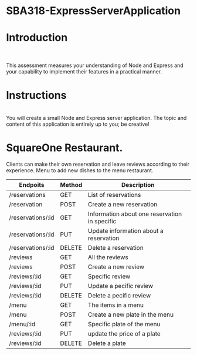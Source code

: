 # SBA318-ExpressServerApplication
<h1>Introduction</h1> <br>

This assessment measures your understanding of Node and Express and your capability to implement their features in a practical manner.


<h1> Instructions </h1> <br>
You will create a small Node and Express server application. The topic and content of this application is entirely up to you; be creative!

# SquareOne Restaurant.

Clients can make their own reservation and leave reviews according to their experience. 
Menu to add new dishes to the menu restaurant. 



| Endpoits      | Method        |Description    | 
| ------------- | ------------- | ------------- |
| /reservations | GET           | List of reservations  | 
| /reservation | POST | Create a new reservation |
| /reservations/:id  | GET      | Information about one reservation in specific | 
| /reservations/:id  | PUT    |Update information about a reservation | 
| /reservations/:id  | DELETE    |Delete a reservation| 
| /reviews     | GET            | All the reviews|
| /reviews     | POST           | Create a new review|
| /reviews/:id | GET            | Specific review|
| /reviews/:id | PUT           | Update a pecific review|
| /reviews/:id | DELETE         | Delete a pecific review|
| /menu  | GET            |The items in a menu|
| /menu    | POST           | Create a new plate in the menu|
| /menu/:id | GET            | Specific plate of the menu|
| /reviews/:id | PUT           | update the price of a plate|
| /reviews/:id | DELETE         | Delete a plate|


